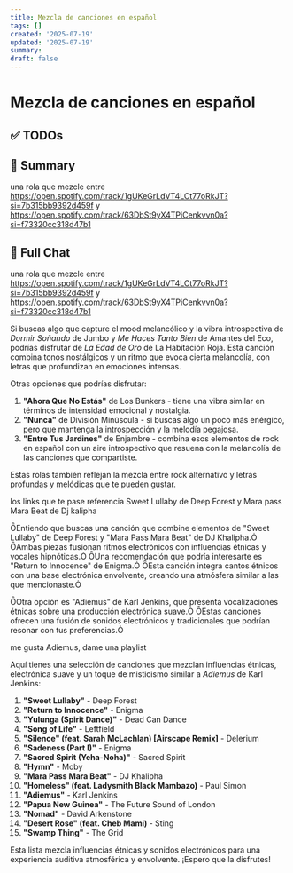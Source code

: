 ```yaml
---
title: Mezcla de canciones en español
tags: []
created: '2025-07-19'
updated: '2025-07-19'
summary:
draft: false
---
```


# Mezcla de canciones en español

## ✅ TODOs


## 📌 Summary
una rola que mezcle entre https://open.spotify.com/track/1gUKeGrLdVT4LCt77oRkJT?si=7b315bb9392d459f y https://open.spotify.com/track/63DbSt9yX4TPiCenkvvn0a?si=f73320cc318d47b1

## 🧠 Full Chat


una rola que mezcle entre https://open.spotify.com/track/1gUKeGrLdVT4LCt77oRkJT?si=7b315bb9392d459f y https://open.spotify.com/track/63DbSt9yX4TPiCenkvvn0a?si=f73320cc318d47b1 



Si buscas algo que capture el mood melancólico y la vibra introspectiva de *Dormir Soñando* de Jumbo y *Me Haces Tanto Bien* de Amantes del Eco, podrías disfrutar de *La Edad de Oro* de La Habitación Roja. Esta canción combina tonos nostálgicos y un ritmo que evoca cierta melancolía, con letras que profundizan en emociones intensas. 

Otras opciones que podrías disfrutar:

1. **"Ahora Que No Estás"** de Los Bunkers - tiene una vibra similar en términos de intensidad emocional y nostalgia.
2. **"Nunca"** de División Minúscula - si buscas algo un poco más enérgico, pero que mantenga la introspección y la melodía pegajosa.
3. **"Entre Tus Jardines"** de Enjambre - combina esos elementos de rock en español con un aire introspectivo que resuena con la melancolía de las canciones que compartiste.

Estas rolas también reflejan la mezcla entre rock alternativo y letras profundas y melódicas que te pueden gustar.

los links que te pase referencia Sweet Lullaby de Deep Forest y Mara pass Mara Beat de Dj kalipha

Entiendo que buscas una canción que combine elementos de "Sweet Lullaby" de Deep Forest y "Mara Pass Mara Beat" de DJ Khalipha. Ambas piezas fusionan ritmos electrónicos con influencias étnicas y vocales hipnóticas. Una recomendación que podría interesarte es "Return to Innocence" de Enigma. Esta canción integra cantos étnicos con una base electrónica envolvente, creando una atmósfera similar a las que mencionaste.

Otra opción es "Adiemus" de Karl Jenkins, que presenta vocalizaciones étnicas sobre una producción electrónica suave. Estas canciones ofrecen una fusión de sonidos electrónicos y tradicionales que podrían resonar con tus preferencias. 

me gusta Adiemus, dame una playlist

Aquí tienes una selección de canciones que mezclan influencias étnicas, electrónica suave y un toque de misticismo similar a *Adiemus* de Karl Jenkins:

1. **"Sweet Lullaby"** - Deep Forest  
2. **"Return to Innocence"** - Enigma  
3. **"Yulunga (Spirit Dance)"** - Dead Can Dance  
4. **"Song of Life"** - Leftfield  
5. **"Silence" (feat. Sarah McLachlan) [Airscape Remix]** - Delerium  
6. **"Sadeness (Part I)"** - Enigma  
7. **"Sacred Spirit (Yeha-Noha)"** - Sacred Spirit  
8. **"Hymn"** - Moby  
9. **"Mara Pass Mara Beat"** - DJ Khalipha  
10. **"Homeless" (feat. Ladysmith Black Mambazo)** - Paul Simon  
11. **"Adiemus"** - Karl Jenkins  
12. **"Papua New Guinea"** - The Future Sound of London  
13. **"Nomad"** - David Arkenstone  
14. **"Desert Rose" (feat. Cheb Mami)** - Sting  
15. **"Swamp Thing"** - The Grid  

Esta lista mezcla influencias étnicas y sonidos electrónicos para una experiencia auditiva atmosférica y envolvente. ¡Espero que la disfrutes!